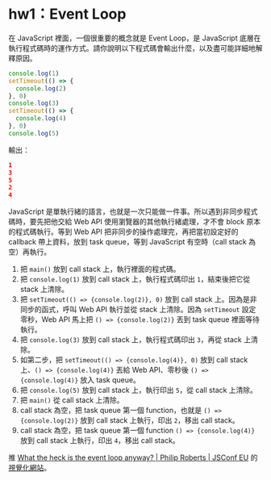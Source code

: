 # hw1：Event Loop

在 JavaScript 裡面，一個很重要的概念就是 Event Loop，是 JavaScript 底層在執行程式碼時的運作方式。請你說明以下程式碼會輸出什麼，以及盡可能詳細地解釋原因。

```JavaScript
console.log(1)
setTimeout(() => {
  console.log(2)
}, 0)
console.log(3)
setTimeout(() => {
  console.log(4)
}, 0)
console.log(5)
```

輸出：

```JSON
1
3
5
2
4
```

JavaScript 是單執行緒的語言，也就是一次只能做一件事。所以遇到非同步程式碼時，要先把他交給 Web API 使用瀏覽器的其他執行緒處理，才不會 block 原本的程式碼執行。等到 Web API 把非同步的操作處理完，再把當初設定好的 callback 帶上資料，放到 task queue，等到 JavaScript 有空時（call stack 為空）再執行。

1. 把 `main()` 放到 call stack 上，執行裡面的程式碼。
2. 把 `console.log(1)` 放到 call stack 上，執行程式碼印出 `1`，結束後把它從 stack 上清除。
3. 把 `setTimeout(() => {console.log(2)}, 0)` 放到 call stack 上。因為是非同步的函式，呼叫 Web API 執行並從 stack 上清除。因為 `setTimeout` 設定零秒，Web API 馬上把 `() => {console.log(2)}` 丟到 task queue 裡面等待執行。
4. 把 `console.log(3)` 放到 call stack 上，執行程式碼印出 `3`，再從 stack 上清除。
5. 如第二步，把 `setTimeout(() => {console.log(4)}, 0)` 放到 call stack 上、`() => {console.log(4)}` 丟給 Web API、零秒後 `() => {console.log(4)}` 放入 task queue。
6. 把 `console.log(5)` 放到 call stack 上，執行印出 `5`，從 call stack 上清除。
7. 把 `main()` 從 call stack 上清除。
8. call stack 為空，把 task queue 第一個 function，也就是 `() => {console.log(2)}` 放到 call stack 上執行，印出 `2`，移出 call stack。
9. call stack 為空，把 task queue 第一個 function `() => {console.log(4)}` 放到 call stack 上執行，印出 `4`，移出 call stack。

推 [What the heck is the event loop anyway? | Philip Roberts | JSConf EU](https://www.youtube.com/watch?v=8aGhZQkoFbQ) 的 [視覺化網站](http://latentflip.com/loupe/?code=JC5vbignYnV0dG9uJywgJ2NsaWNrJywgZnVuY3Rpb24gb25DbGljaygpIHsKICAgIHNldFRpbWVvdXQoZnVuY3Rpb24gdGltZXIoKSB7CiAgICAgICAgY29uc29sZS5sb2coJ1lvdSBjbGlja2VkIHRoZSBidXR0b24hJyk7ICAgIAogICAgfSwgMjAwMCk7Cn0pOwoKY29uc29sZS5sb2coIkhpISIpOwoKc2V0VGltZW91dChmdW5jdGlvbiB0aW1lb3V0KCkgewogICAgY29uc29sZS5sb2coIkNsaWNrIHRoZSBidXR0b24hIik7Cn0sIDUwMDApOwoKY29uc29sZS5sb2coIldlbGNvbWUgdG8gbG91cGUuIik7!!!PGJ1dHRvbj5DbGljayBtZSE8L2J1dHRvbj4%3D)。
